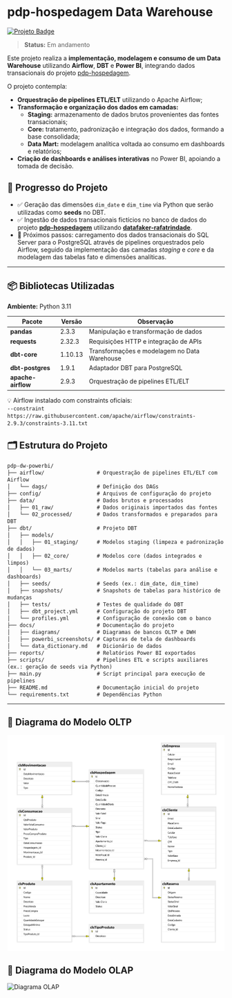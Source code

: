 # pdp-hospedagem Data Warehouse
[![Projeto Badge](https://img.shields.io/badge/-pdp--hospedagem-2B5482?style=flat-square&logo=github&logoColor=fff)](https://github.com/rafa-trindade/pdp-hospedagem)

> **Status:** Em andamento  

Este projeto realiza a **implementação, modelagem e consumo de um Data Warehouse** utilizando **Airflow**, **DBT** e **Power BI**, integrando dados transacionais do projeto [pdp-hospedagem](https://github.com/rafa-trindade/pdp-hospedagem).  

O projeto contempla:  
- **Orquestração de pipelines ETL/ELT** utilizando o Apache Airflow;  
- **Transformação e organização dos dados em camadas:**  
  - **Staging:** armazenamento de dados brutos provenientes das fontes transacionais;  
  - **Core:** tratamento, padronização e integração dos dados, formando a base consolidada;  
  - **Data Mart:** modelagem analítica voltada ao consumo em dashboards e relatórios;  
- **Criação de dashboards e análises interativas** no Power BI, apoiando a tomada de decisão.


## 📍 Progresso do Projeto

- ✅ Geração das dimensões `dim_date` e `dim_time` via Python que serão utilizadas como **seeds** no DBT.  
- ✅ Ingestão de dados transacionais fictícios no banco de dados do projeto [**pdp-hospedagem**](https://github.com/rafa-trindade/pdp-hospedagem) utilizando [**datafaker-rafatrindade**](https://github.com/rafa-trindade/datafaker-rafadrindade).
- 🚧 Próximos passos: carregamento dos dados transacionais do SQL Server para o PostgreSQL através de pipelines orquestrados pelo Airflow, seguido da implementação das camadas *staging* e *core* e da modelagem das tabelas fato e dimensões analíticas.

---

## 📦 Bibliotecas Utilizadas

**Ambiente:** Python 3.11  

| Pacote            | Versão  | Observação |
|--------------------|----------|-------------|
| **pandas**         | 2.3.3    | Manipulação e transformação de dados |
| **requests**       | 2.32.3   | Requisições HTTP e integração de APIs |
| **dbt-core**       | 1.10.13  | Transformações e modelagem no Data Warehouse |
| **dbt-postgres**   | 1.9.1    | Adaptador DBT para PostgreSQL |
| **apache-airflow** | 2.9.3    | Orquestração de pipelines ETL/ELT |

💡 Airflow instalado com constraints oficiais:  
`--constraint https://raw.githubusercontent.com/apache/airflow/constraints-2.9.3/constraints-3.11.txt`

## 🗂️ Estrutura do Projeto

```text
pdp-dw-powerbi/
├── airflow/                 # Orquestração de pipelines ETL/ELT com Airflow
│   └── dags/                # Definição dos DAGs
├── config/                  # Arquivos de configuração do projeto
├── data/                    # Dados brutos e processados
│   ├── 01_raw/              # Dados originais importados das fontes
│   └── 02_processed/        # Dados transformados e preparados para DBT
├── dbt/                     # Projeto DBT
│   ├── models/              
│   │   ├── 01_staging/      # Modelos staging (limpeza e padronização de dados)
│   │   ├── 02_core/         # Modelos core (dados integrados e limpos)
│   │   └── 03_marts/        # Modelos marts (tabelas para análise e dashboards)
│   ├── seeds/               # Seeds (ex.: dim_date, dim_time)
│   ├── snapshots/           # Snapshots de tabelas para histórico de mudanças
│   ├── tests/               # Testes de qualidade do DBT
│   ├── dbt_project.yml      # Configuração do projeto DBT
│   └── profiles.yml         # Configuração de conexão com o banco
├── docs/                    # Documentação do projeto
│   ├── diagrams/            # Diagramas de bancos OLTP e DWH
│   ├── powerbi_screenshots/ # Capturas de tela de dashboards
│   └── data_dictionary.md   # Dicionário de dados
├── reports/                 # Relatórios Power BI exportados
├── scripts/                 # Pipelines ETL e scripts auxiliares (ex.: geração de seeds via Python)
├── main.py                  # Script principal para execução de pipelines
├── README.md                # Documentação inicial do projeto
└── requirements.txt         # Dependências Python
```

---

## 🧩 Diagrama do Modelo OLTP
![Diagrama OLTP](docs/diagrams/oltp_model.png)

## 🧠 Diagrama do Modelo OLAP
![Diagrama OLAP](docs/diagrams/olap_model.png)